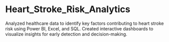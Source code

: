 # Heart_Stroke_Risk_Analytics
Analyzed healthcare data to identify key factors contributing to heart stroke risk using Power BI, Excel, and SQL. Created interactive dashboards to visualize insights for early detection and decision-making.
